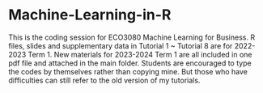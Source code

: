 # Machine-Learning-in-R
This is the coding session for ECO3080 Machine Learning for Business. R files, slides and supplementary data in Tutorial 1 ~ Tutorial 8 are for 2022-2023 Term 1. New materials for 2023-2024 Term 1 are all included in one pdf file and attached in the main folder. Students are encouraged to type the codes by themselves rather than copying mine. But those who have difficulties can still refer to the old version of my tutorials.      

